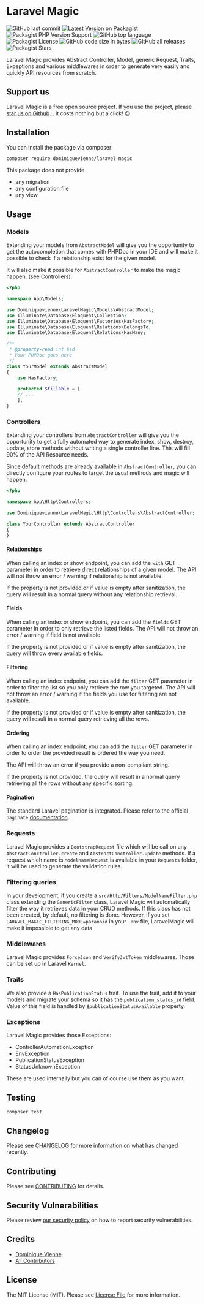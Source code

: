 
# Laravel Magic

![GitHub last commit](https://img.shields.io/github/last-commit/dominiquevienne/laravel_magic?style=flat-square)
[![Latest Version on Packagist](https://img.shields.io/packagist/v/dominiquevienne/laravel-magic.svg?style=flat-square)](https://packagist.org/packages/dominiquevienne/laravel-magic)
![Packagist PHP Version Support](https://img.shields.io/packagist/php-v/dominiquevienne/laravel-magic?style=flat-square)
![GitHub top language](https://img.shields.io/github/languages/top/dominiquevienne/laravel_magic?style=flat-square)
![Packagist License](https://img.shields.io/packagist/l/dominiquevienne/laravel-magic?style=flat-square)
![GitHub code size in bytes](https://img.shields.io/github/languages/code-size/dominiquevienne/laravel_magic?style=flat-square)
![GitHub all releases](https://img.shields.io/github/downloads/dominiquevienne/laravel_magic/total?style=flat-square)
![Packagist Stars](https://img.shields.io/packagist/stars/dominiquevienne/laravel-magic?style=flat-square)

Laravel Magic provides Abstract Controller, Model, generic Request, Traits, Exceptions and various middlewares in order to generate very easily and quickly API resources from scratch. 

## Support us

Laravel Magic is a free open source project. If you use the project, please [star us on Github](https://github.com/dominiquevienne/laravel_magic)... it costs nothing but a click! 😉

## Installation

You can install the package via composer:

```bash
composer require dominiquevienne/laravel-magic
```

This package does not provide
- any migration
- any configuration file 
- any view


## Usage

### Models

Extending your models from `AbstractModel` will give you the opportunity to get the autocompletion that comes with PHPDoc in your IDE and will make it possible to check if a relationship exist for the given model.

It will also make it possible for `AbstractController` to make the magic happen. (see Controllers). 
```php
<?php

namespace App\Models;

use Dominiquevienne\LaravelMagic\Models\AbstractModel;
use Illuminate\Database\Eloquent\Collection;
use Illuminate\Database\Eloquent\Factories\HasFactory;
use Illuminate\Database\Eloquent\Relations\BelongsTo;
use Illuminate\Database\Eloquent\Relations\HasMany;

/**
 * @property-read int $id
 * Your PHPDoc goes here 
 */
class YourModel extends AbstractModel
{
    use HasFactory;

    protected $fillable = [
    // ...
    ];
}

```

### Controllers

Extending your controllers from `AbstractController` will give you the opportunity to get a fully automated way to generate index, show, destroy, update, store methods without writing a single controller line. This will fill 90% of the API Resource needs.

Since default methods are already available in `AbstractController`, you can directly configure your routes to target the usual methods and magic will happen.

```php
<?php

namespace App\Http\Controllers;

use Dominiquevienne\LaravelMagic\Http\Controllers\AbstractController;

class YourController extends AbstractController
{
}

```

#### Relationships
When calling an index or show endpoint, you can add the `with` GET parameter in order to retrieve direct relationships of a given model.
The API will not throw an error / warning if relationship is not available.

If the property is not provided or if value is empty after sanitization, the query will result in a normal query without any relationship retrieval.

#### Fields
When calling an index or show endpoint, you can add the `fields` GET parameter in order to only retrieve the listed fields.
The API will not throw an error / warning if field is not available.

If the property is not provided or if value is empty after sanitization, the query will throw every available fields.

#### Filtering
When calling an index endpoint, you can add the `filter` GET parameter in order to filter the list so you only retrieve the row you targeted.
The API will not throw an error / warning if the fields you use for filtering are not available.

If the property is not provided or if value is empty after sanitization, the query will result in a normal query retrieving all the rows.

#### Ordering
When calling an index endpoint, you can add the `filter` GET parameter in order to order the provided result is ordered the way you need.

The API will throw an error if you provide a non-compliant string.

If the property is not provided, the query will result in a normal query retrieving all the rows without any specific sorting.

#### Pagination

The standard Laravel pagination is integrated. Please refer to the official `paginate` [documentation](https://laravel.com/docs/9.x/pagination).

### Requests

Laravel Magic provides a `BootstrapRequest` file which will be call on any `AbstractConctroller.create` and `AbstractConctroller.update` methods. If a request which name is `ModelnameRequest` is available in your `Requests` folder, it will be used to generate the validation rules.

### Filtering queries

In your development, if you create a `src/Http/Filters/ModelNameFilter.php` class extending the `GenericFilter` class, Laravel Magic will automatically filter the way it retrieves data in your CRUD methods. 
If this class has not been created, by default, no filtering is done. However, if you set `LARAVEL_MAGIC_FILTERING_MODE=paranoid` in your `.env` file, LaravelMagic will make it impossible to get any data. 

### Middlewares

Laravel Magic provides `ForceJson` and `VerifyJwtToken` middlewares. Those can be set up in Laravel `Kernel`.

### Traits

We also provide a `HasPublicationStatus` trait. To use the trait, add it to your models and migrate your schema so it has the `publication_status_id` field. Value of this field is handled by `$publicationStatusAvailable` property. 

### Exceptions

Laravel Magic provides those Exceptions:
- ControllerAutomationException
- EnvException
- PublicationStatusException
- StatusUnknownException

These are used internally but you can of course use them as you want.

## Testing

```bash
composer test
```

## Changelog

Please see [CHANGELOG](CHANGELOG.md) for more information on what has changed recently.

## Contributing

Please see [CONTRIBUTING](https://github.com/spatie/.github/blob/main/CONTRIBUTING.md) for details.

## Security Vulnerabilities

Please review [our security policy](../../security/policy) on how to report security vulnerabilities.

## Credits

- [Dominique Vienne](https://github.com/dominiquevienne)
- [All Contributors](../../contributors)

## License

The MIT License (MIT). Please see [License File](LICENSE.md) for more information.
